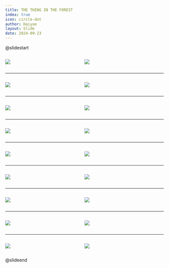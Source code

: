 ```yaml
---
title: THE THING IN THE FOREST
index: true
icon: circle-dot
author: Haiyue
layout: Slide
date: 2024-09-23
---
```

 
@slidestart

<div style="display:flex">
<div style="flex:1">

![](https://raw.githubusercontent.com/yclord/reading/refs/heads/master/english/Level-U/THE%20THING%20IN%20THE%20FOREST/001.webp)
</div>
<div style="flex:1">

![](https://raw.githubusercontent.com/yclord/reading/refs/heads/master/english/Level-U/THE%20THING%20IN%20THE%20FOREST/002.webp)
</div>
</div>

---

<div style="display:flex">
<div style="flex:1">

![](https://raw.githubusercontent.com/yclord/reading/refs/heads/master/english/Level-U/THE%20THING%20IN%20THE%20FOREST/003.webp)
</div>
<div style="flex:1">

![](https://raw.githubusercontent.com/yclord/reading/refs/heads/master/english/Level-U/THE%20THING%20IN%20THE%20FOREST/004.webp)
</div>
</div>

---

<div style="display:flex">
<div style="flex:1">

![](https://raw.githubusercontent.com/yclord/reading/refs/heads/master/english/Level-U/THE%20THING%20IN%20THE%20FOREST/005.webp)
</div>
<div style="flex:1">

![](https://raw.githubusercontent.com/yclord/reading/refs/heads/master/english/Level-U/THE%20THING%20IN%20THE%20FOREST/006.webp)
</div>
</div>

---

<div style="display:flex">
<div style="flex:1">

![](https://raw.githubusercontent.com/yclord/reading/refs/heads/master/english/Level-U/THE%20THING%20IN%20THE%20FOREST/007.webp)
</div>
<div style="flex:1">

![](https://raw.githubusercontent.com/yclord/reading/refs/heads/master/english/Level-U/THE%20THING%20IN%20THE%20FOREST/008.webp)
</div>
</div>

---

<div style="display:flex">
<div style="flex:1">

![](https://raw.githubusercontent.com/yclord/reading/refs/heads/master/english/Level-U/THE%20THING%20IN%20THE%20FOREST/009.webp)
</div>
<div style="flex:1">

![](https://raw.githubusercontent.com/yclord/reading/refs/heads/master/english/Level-U/THE%20THING%20IN%20THE%20FOREST/010.webp)
</div>
</div>

---

<div style="display:flex">
<div style="flex:1">

![](https://raw.githubusercontent.com/yclord/reading/refs/heads/master/english/Level-U/THE%20THING%20IN%20THE%20FOREST/011.webp)
</div>
<div style="flex:1">

![](https://raw.githubusercontent.com/yclord/reading/refs/heads/master/english/Level-U/THE%20THING%20IN%20THE%20FOREST/012.webp)
</div>
</div>

---

<div style="display:flex">
<div style="flex:1">

![](https://raw.githubusercontent.com/yclord/reading/refs/heads/master/english/Level-U/THE%20THING%20IN%20THE%20FOREST/013.webp)
</div>
<div style="flex:1">

![](https://raw.githubusercontent.com/yclord/reading/refs/heads/master/english/Level-U/THE%20THING%20IN%20THE%20FOREST/014.webp)
</div>
</div>

---

<div style="display:flex">
<div style="flex:1">

![](https://raw.githubusercontent.com/yclord/reading/refs/heads/master/english/Level-U/THE%20THING%20IN%20THE%20FOREST/015.webp)
</div>
<div style="flex:1">

![](https://raw.githubusercontent.com/yclord/reading/refs/heads/master/english/Level-U/THE%20THING%20IN%20THE%20FOREST/016.webp)
</div>
</div>

---

<div style="display:flex">
<div style="flex:1">

![](https://raw.githubusercontent.com/yclord/reading/refs/heads/master/english/Level-U/THE%20THING%20IN%20THE%20FOREST/017.webp)
</div>
<div style="flex:1">

![](https://raw.githubusercontent.com/yclord/reading/refs/heads/master/english/Level-U/THE%20THING%20IN%20THE%20FOREST/018.webp)
</div>
</div>

@slideend